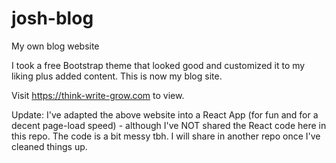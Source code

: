 # josh-blog
My own blog website

I took a free Bootstrap theme that looked good and customized it to my liking plus added content. This is now my blog site.

Visit https://think-write-grow.com to view.

Update: I've adapted the above website into a React App (for fun and for a decent page-load speed) - although I've NOT shared the React code here in this repo. The code is a bit messy tbh. I will share in another repo once I've cleaned things up.
